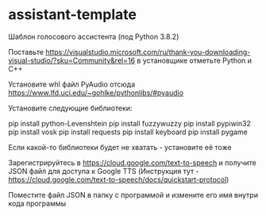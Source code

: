 # assistant-template
Шаблон голосового ассистента (под Python 3.8.2)

Поставьте https://visualstudio.microsoft.com/ru/thank-you-downloading-visual-studio/?sku=Community&rel=16 в установщике отметьте Python и C++

Установите whl файл PyAudio отсюда https://www.lfd.uci.edu/~gohlke/pythonlibs/#pyaudio

Установите следующие библиотеки:

pip install python-Levenshtein
pip install fuzzywuzzy
pip install pypiwin32
pip install vosk
pip install requests
pip install keyboard
pip install pygame

Если какой-то библиотеки будет не хватать - установите её тоже

Зарегистрируйтесь в https://cloud.google.com/text-to-speech и получите JSON файл для доступа к Google TTS (Инструкция тут - https://cloud.google.com/text-to-speech/docs/quickstart-protocol)

Поместите файл JSON в папку с программой и измените его имя внутри кода программы




